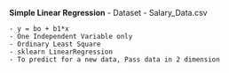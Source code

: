 **Simple Linear Regression**
    - Dataset - Salary_Data.csv

    - y = bo + b1*x
    - One Independent Variable only
    - Ordinary Least Square 
    - sklearn LinearRegression
    - To predict for a new data, Pass data in 2 dimension



